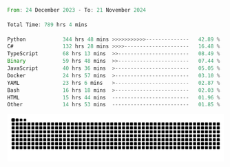 <!--START_SECTION:waka-->

```rust
From: 24 December 2023 - To: 21 November 2024

Total Time: 789 hrs 4 mins

Python            344 hrs 48 mins >>>>>>>>>>>--------------   42.89 %
C#                132 hrs 28 mins >>>>---------------------   16.48 %
TypeScript        68 hrs 13 mins  >>-----------------------   08.49 %
Binary            59 hrs 48 mins  >>-----------------------   07.44 %
JavaScript        40 hrs 36 mins  >------------------------   05.05 %
Docker            24 hrs 57 mins  >------------------------   03.10 %
YAML              23 hrs 6 mins   >------------------------   02.87 %
Bash              16 hrs 18 mins  >------------------------   02.03 %
HTML              15 hrs 44 mins  -------------------------   01.96 %
Other             14 hrs 53 mins  -------------------------   01.85 %
```

<!--END_SECTION:waka-->


<picture>
  <source media="(prefers-color-scheme: dark)" srcset="https://raw.githubusercontent.com/jeerawut97/jeerawut97/output/github-contribution-grid-snake.svg">
  <img alt="github contribution grid snake animation" src="https://raw.githubusercontent.com/jeerawut97/jeerawut97/output/github-contribution-grid-snake.svg">
</picture>
